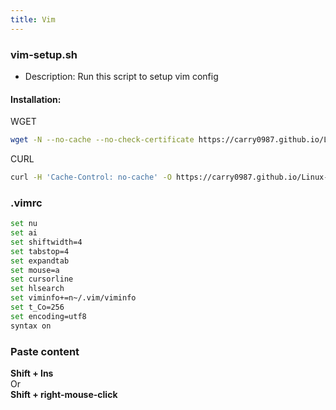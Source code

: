 ```yaml
---
title: Vim
---
```


### vim-setup.sh
- Description: Run this script to setup vim config

#### Installation:
WGET
``` bash
wget -N --no-cache --no-check-certificate https://carry0987.github.io/Linux-Note/data/Vim/vim-setup.sh && chmod +x vim-setup.sh && bash vim-setup.sh
```
CURL
```bash
curl -H 'Cache-Control: no-cache' -O https://carry0987.github.io/Linux-Note/data/Vim/vim-setup.sh && chmod +x vim-setup.sh && bash vim-setup.sh
```

### .vimrc
```bash
set nu
set ai
set shiftwidth=4
set tabstop=4
set expandtab
set mouse=a
set cursorline
set hlsearch
set viminfo+=n~/.vim/viminfo
set t_Co=256
set encoding=utf8
syntax on
```

### Paste content
**Shift + Ins**  
Or  
**Shift + right-mouse-click**
